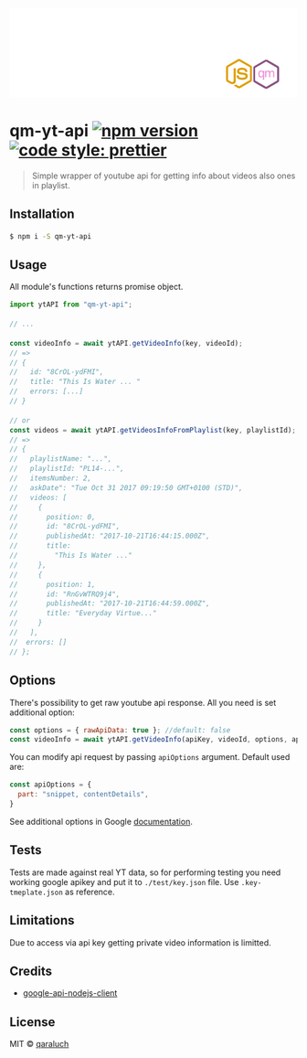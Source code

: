 ![logo-qm](./pic/logo-qm.jpg)

# qm-yt-api [![npm version](https://badge.fury.io/js/qm-yt-api.svg)](https://badge.fury.io/js/qm-yt-api) [![code style: prettier](https://img.shields.io/badge/code_style-prettier-ff69b4.svg)](https://github.com/prettier/prettier)

>  Simple wrapper of youtube api for getting info about videos also ones in playlist.   


## Installation
```sh
$ npm i -S qm-yt-api
```


## Usage
All module's functions returns promise object.
```js
import ytAPI from "qm-yt-api";

// ...

const videoInfo = await ytAPI.getVideoInfo(key, videoId);
// => 
// {
//   id: "8CrOL-ydFMI",
//   title: "This Is Water ... "
//   errors: [...]
// }

// or 
const videos = await ytAPI.getVideosInfoFromPlaylist(key, playlistId);
// =>
// {
//   playlistName: "...",
//   playlistId: "PL14-...",
//   itemsNumber: 2,
//   askDate": "Tue Oct 31 2017 09:19:50 GMT+0100 (STD)",
//   videos: [
//     {
//       position: 0,
//       id: "8CrOL-ydFMI",
//       publishedAt: "2017-10-21T16:44:15.000Z",
//       title:
//         "This Is Water ..."
//     },
//     {
//       position: 1,
//       id: "RnGvWTRQ9j4",
//       publishedAt: "2017-10-21T16:44:59.000Z",
//       title: "Everyday Virtue..."
//     }
//   ],
//  errors: []
// };
```

## Options
There's possibility to get raw youtube api response. All you need is set additional option:
```js
const options = { rawApiData: true }; //default: false
const videoInfo = await ytAPI.getVideoInfo(apiKey, videoId, options, apiOptions)
```

You can modify api request by passing `apiOptions` argument. Default used are:

```js
const apiOptions = {
  part: "snippet, contentDetails",
}
```

See additional options in
 Google [documentation](https://developers.google.com/youtube/v3/docs/videos/list).

## Tests
Tests are made against real YT data, so for performing testing you need working google apikey and put it to `./test/key.json` file.
Use `.key-tmeplate.json` as reference. 

## Limitations
Due to access via api key getting private video information is limitted.

## Credits
* [google-api-nodejs-client](https://github.com/google/google-api-nodejs-client)

## License
MIT © [qaraluch](https://github.com/qaraluch)

